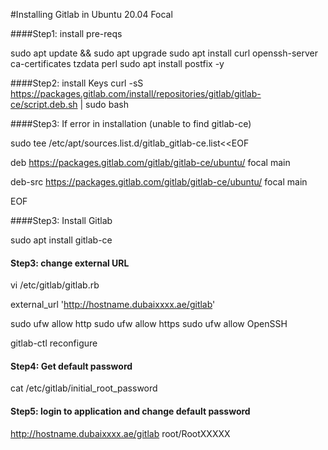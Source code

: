 #Installing Gitlab in Ubuntu 20.04 Focal

####Step1: install pre-reqs

sudo apt update && sudo apt upgrade
sudo apt install curl openssh-server ca-certificates tzdata perl
sudo apt install postfix -y

####Step2: install Keys
curl -sS https://packages.gitlab.com/install/repositories/gitlab/gitlab-ce/script.deb.sh | sudo bash

####Step3: If error in installation (unable to find gitlab-ce)

sudo tee /etc/apt/sources.list.d/gitlab_gitlab-ce.list<<EOF

deb https://packages.gitlab.com/gitlab/gitlab-ce/ubuntu/ focal main

deb-src https://packages.gitlab.com/gitlab/gitlab-ce/ubuntu/ focal main

EOF

####Step3: Install Gitlab

sudo apt install gitlab-ce

#### Step3: change external URL

vi /etc/gitlab/gitlab.rb

external_url 'http://hostname.dubaixxxx.ae/gitlab'

sudo ufw allow http
sudo ufw allow https
sudo ufw allow OpenSSH


gitlab-ctl reconfigure

#### Step4: Get default password

cat /etc/gitlab/initial_root_password

#### Step5: login to application and change default password

http://hostname.dubaixxxx.ae/gitlab
root/RootXXXXX

